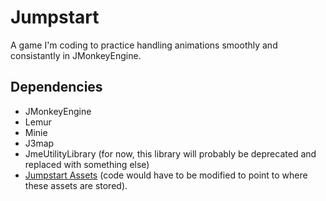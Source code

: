 # Jumpstart
A game I'm coding to practice handling animations smoothly and consistantly in JMonkeyEngine.

## Dependencies
* JMonkeyEngine
* Lemur
* Minie
* J3map
* JmeUtilityLibrary (for now, this library will probably be deprecated and replaced with something else)
* [Jumpstart Assets](https://github.com/codex128/JumpstartAssetKit) (code would have to be modified to point to where these assets are stored).
